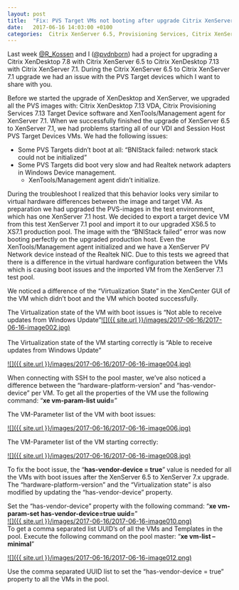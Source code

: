 ```yaml
---
layout: post
title:  "Fix: PVS Target VMs not booting after upgrade Citrix XenServer 6.5 to Citrix XenServer 7.x"
date:   2017-06-16 14:03:00 +0100
categories:  Citrix XenServer 6.5, Provisioning Services, Citrix XenServer 7.1, Roling pool upgrade, Citrix XenServer, Citrix XenServer 7.x, has-vendor-device, PVS Target devices, Upgrade
---
```


Last week [@R\_Kossen](https://twitter.com/R_Kossen) and I ([@pvdnborn](https://twitter.com/pvdnborn)) had a project for upgrading a Citrix XenDesktop 7.8 with Citrix XenServer 6.5 to Citrix XenDesktop 7.13 with Citrix XenServer 7.1. During the Citrix XenServer 6.5 to Citrix XenServer 7.1 upgrade we had an issue with the PVS Target devices which I want to share with you.  
  
Before we started the upgrade of XenDesktop and XenServer, we upgraded all the PVS images with: Citrix XenDesktop 7.13 VDA, Citrix Provisioning Services 7.13 Target Device software and XenTools/Management agent for XenServer 7.1. When we successfully finished the upgrade of XenServer 6.5 to XenServer 7.1, we had problems starting all of our VDI and Session Host PVS Target Devices VMs. We had the following issues:   

*   Some PVS Targets didn’t boot at all: “BNIStack failed: network stack could not be initialized”
*   Some PVS Targets did boot very slow and had Realtek network adapters in Windows Device management.
    *   XenTools/Management agent didn’t initialize.

During the troubleshoot I realized that this behavior looks very similar to virtual hardware differences between the image and target VM. As preparation we had upgraded the PVS-images in the test environment, which has one XenServer 7.1 host. We decided to export a target device VM from this test XenServer 7.1 pool and import it to our upgraded XS6.5 to XS7.1 production pool. The image with the “BNIStack failed” error was now booting perfectly on the upgraded production host. Even the XenTools/Management agent initialized and we have a XenServer PV Network device instead of the Realtek NIC. Due to this tests we agreed that there is a difference in the virtual hardware configuration between the VMs which is causing boot issues and the imported VM from the XenServer 7.1 test pool.  
  
We noticed a difference of the “Virtualization State” in the XenCenter GUI of the VM which didn’t boot and the VM which booted successfully.  
  
The Virtualization state of the VM with boot issues is “Not able to receive updates from Windows Update”[![]({{ site.url }}/images/2017-06-16/2017-06-16-image002.jpg)](https://1.bp.blogspot.com/-SviWOQf_SNw/WUPHSCSw7iI/AAAAAAAABso/Vt28PVKm7cc_jG7UO1QGN_IJjFMgXCyKgCEwYBhgL/s1600/image002.jpg)  
   
The Virtualization state of the VM starting correctly is “Able to receive updates from Windows Update”  

[![]({{ site.url }}/images/2017-06-16/2017-06-16-image004.jpg)](https://4.bp.blogspot.com/-SMkIcfjLhWU/WUPHVP3D1xI/AAAAAAAABss/w4LklITPdiY7oe4P4EcgC91mEd4DDVmIgCEwYBhgL/s1600/image004.jpg)
 
When connecting with SSH to the pool master, we’ve also noticed a difference between the “hardware-platform-version” and “has-vendor-device” per VM. To get all the properties of the VM use the following command: “**xe vm-param-list uuid=<uuid of VM>**”  
  
The VM-Parameter list of the VM with boot issues:  

[![]({{ site.url }}/images/2017-06-16/2017-06-16-image006.jpg)](https://4.bp.blogspot.com/-Xz9H27SQj9Q/WUPHWWGiagI/AAAAAAAABsw/tFcuOow9o6sr_P8nHccl8FIstn7b7mITACEwYBhgL/s1600/image006.jpg)

The VM-Parameter list of the VM starting correctly:  

[![]({{ site.url }}/images/2017-06-16/2017-06-16-image008.jpg)](https://1.bp.blogspot.com/-ThfgaKhjZ5Q/WUPHXg6BZDI/AAAAAAAABs0/YNjQAHcR_BYJI6-qz-PPfXqqi9zqSamewCEwYBhgL/s1600/image008.jpg)

To fix the boot issue, the “**has-vendor-device = true**” value is needed for all the VMs with boot issues after the XenServer 6.5 to XenServer 7.x upgrade. The “hardware-platform-version” and the “Virtualization state” is also modified by updating the “has-vendor-device” property.  
  
Set the “has-vendor-device” property with the following command: “**xe vm-param-set has-vendor-device=true uuid=<UUID of VM>**”  
[![]({{ site.url }}/images/2017-06-16/2017-06-16-image010.png)](https://2.bp.blogspot.com/-vNja7Asxfu8/WUPHYoWSasI/AAAAAAAABtA/J7DVq1Ldy3EAqVknCprwWMIfu7oQbrJtQCEwYBhgL/s1600/image010.png)  
To get a comma separated list UUID’s of all the VMs and Templates in the pool. Execute the following command on the pool master: “**xe vm-list –minimal**”  

[![]({{ site.url }}/images/2017-06-16/2017-06-16-image012.png)](https://3.bp.blogspot.com/-KbyQgB0Q6hk/WUPHZxxWnmI/AAAAAAAABtA/DA3UUtjCmsEzQ_3cSUf8xOyPpyctcb_LwCEwYBhgL/s1600/image012.png)

Use the comma separated UUID list to set the “has-vendor-device = true” property to all the VMs in the pool.